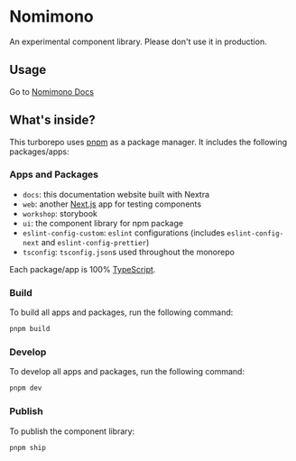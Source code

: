 # Nomimono

An experimental component library. Please don't use it in production.

## Usage

Go to [Nomimono Docs](https://nomimono.vercel.app)

## What's inside?

This turborepo uses [pnpm](https://pnpm.io) as a package manager. It includes the following packages/apps:

### Apps and Packages

- `docs`: this documentation website built with Nextra
- `web`: another [Next.js](https://nextjs.org/) app for testing components
- `workshop`: storybook
- `ui`: the component library for npm package
- `eslint-config-custom`: `eslint` configurations (includes `eslint-config-next` and `eslint-config-prettier`)
- `tsconfig`: `tsconfig.json`s used throughout the monorepo

Each package/app is 100% [TypeScript](https://www.typescriptlang.org/).

### Build

To build all apps and packages, run the following command:

```zsh
pnpm build
```

### Develop

To develop all apps and packages, run the following command:

```zsh
pnpm dev
```

### Publish

To publish the component library:

```zsh
pnpm ship
```
